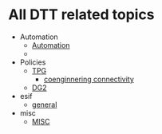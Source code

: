 # All DTT related topics 

- Automation  
	- [Automation](dptf/automation_intro.md)  
	- 
- Policies
	- [TPG](dptf/tpg.md)
		- [coenginnering connectivity](dptf/coengineeringlab.md)
	- [DG2](dptf/dg2.md)
- esif  
	- [general](dptf/esif.md)  
- misc
	- [MISC](dptf/misc.md)
	